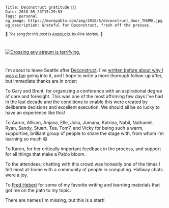     Title: Deconstruct gratitude 🙏🏼
    Date: 2018-05-23T15:29:53
    Tags: personal
    og_image: https://morepablo.com/img/2018/5/deconstruct_door_THUMB.jpg
    og_description: Grateful for Deconstruct, fresh off the presses.

<small>🎵 <em>The song for this post is <a href="https://www.youtube.com/watch?v=ZNH5mvPQXRU"> Andalucia</a>, by Pink Martini.</em> 🎵</small>

<div class="caption-img-block" style="margin: 25px auto">
<a href="/img/2018/5/deconstruct_door.jpg" target="blank">
<img src="/img/2018/5/deconstruct_door_THUMB.jpg" alt="Crossing any atreum is terrifying." style="margin: 15px auto;" /></a>
</div>

I'm about to leave Seattle after [Deconstruct][1]. I've [written before about why
I was a fan][2] going into it, and I hope to write a more thorough follow-up
after, but immediate thanks are in order:

To Gary and Brent, for organizing a conference with an aspirational degree of
care and foresight. This was one of the most affirming few days I've had in the
last decade and the conditions to enable this were created by deliberate
decisions and excellent execution. We should all be so lucky to have an
experience like this!

To Aaron, Allison, Anjana, Elle, Julia, Jumana, Katrina, Nabil, Nathaniel, Ryan,
Sandy, Stuart, Tea, Tom7, and Vicky for being such a warm, supportive, brilliant
group of people to share the stage with, from whom I'm learning so much 😄

To Karen, for her critically important feedback in the process, and support for
all things that make a Pablo bloom.

To the attendees; chatting with this crowd was honestly one of the times I felt
most at-home with a community of people in computing. Hallway chats were a joy.

To [Fred Hebert][3] for some of my favorite writing and learning materials that
got me on the path to my topic.

There are names I'm missing, but this is a start!

   [1]: https://www.deconstructconf.com/
   [2]: /2018/04/deconstruct-and-donuts.html
   [3]: https://ferd.ca/
